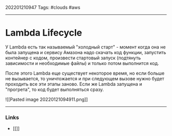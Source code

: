 202201210947
Tags: #clouds #aws 

--- 
# Lambda Lifecycle
У Lambda есть так называемый "холодный старт" - момент когда она не была запущена и сервису Амазона надо скачать код функции, запустить контейнер с кодом, произвести стартовый запуск (подтянуть зависимости и необходимые файлы) и только потом выполнится код.

После этого Lambda еще существует некоторое время, но если больше не вызывается, то уничтожается и при следующем вызове нужно будет проходить все эти этапы заново. Если же Lambda запущена и "прогрета", то код будет выполняться сразу.

![[Pasted image 20220121094911.png]]

--- 
### Links
- [[]]